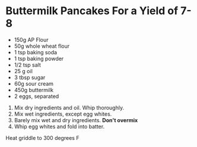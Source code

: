 # Buttermilk Pancakes For a Yield of 7-8

* 150g AP Flour
* 50g whole wheat flour
* 1 tsp baking soda
* 1 tsp baking powder
* 1/2 tsp salt
* 25 g oil
* 3 tbsp sugar
* 60g sour cream
* 450g buttermilk
* 2 eggs, separated


1. Mix dry ingredients and oil.  Whip thoroughly.
2. Mix wet ingredients, except egg whites.
3. Barely mix wet and dry ingredients.  **Don't overmix**
4. Whip egg whites and fold into batter.

Heat griddle to 300 degrees F

